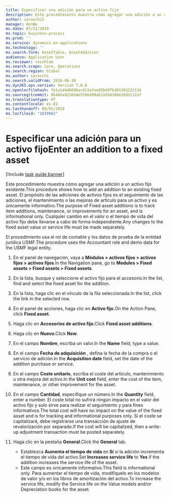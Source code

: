 ```yaml
---
title: Especificar una adición para un activo fijo
description: Este procedimiento muestra cómo agregar una adición a un activo fijo existente.
author: saraschi2
manager: AnnBe
ms.date: 07/22/2019
ms.topic: business-process
ms.prod: ''
ms.service: dynamics-ax-applications
ms.technology: ''
ms.search.form: AssetTable, AssetAddition
audience: Application User
ms.reviewer: roschlom
ms.search.scope: Core, Operations
ms.search.region: Global
ms.author: saraschi
ms.search.validFrom: 2016-06-30
ms.dyn365.ops.version: Version 7.0.0
ms.openlocfilehash: fe1a1d4db696ac013afee05b697b301383232134
ms.sourcegitcommit: 8b4b6a9226d4e5f66498ab2a5b4160e26dd112af
ms.translationtype: HT
ms.contentlocale: es-ES
ms.lasthandoff: 08/01/2019
ms.locfileid: "1839962"
---
```

# <a name="enter-an-addition-to-a-fixed-asset"></a><span data-ttu-id="cf613-103">Especificar una adición para un activo fijo</span><span class="sxs-lookup"><span data-stu-id="cf613-103">Enter an addition to a fixed asset</span></span>

[!include [task guide banner](../../includes/task-guide-banner.md)]

<span data-ttu-id="cf613-104">Este procedimiento muestra cómo agregar una adición a un activo fijo existente.</span><span class="sxs-lookup"><span data-stu-id="cf613-104">This procedure shows how to add an addition to an existing fixed asset.</span></span> <span data-ttu-id="cf613-105">El propósito de las adiciones de activos fijos es el seguimiento de las adiciones, el mantenimiento o las mejoras de artículo para un activo y es únicamente informativo.</span><span class="sxs-lookup"><span data-stu-id="cf613-105">The purpose of Fixed asset additions is to track item additions, maintenance, or improvements for an asset, and is informational only.</span></span> <span data-ttu-id="cf613-106">Cualquier cambio en el valor o el tiempo de vida del activo fijo debe llevarse a cabo de forma independiente.</span><span class="sxs-lookup"><span data-stu-id="cf613-106">Any changes to the fixed asset value or service life must be made separately.</span></span>   

<span data-ttu-id="cf613-107">El procedimiento usa el rol de contable y los datos de prueba de la entidad jurídica USMF.</span><span class="sxs-lookup"><span data-stu-id="cf613-107">The procedure uses the Accountant role and demo data for the USMF legal entity.</span></span>

1. <span data-ttu-id="cf613-108">En el panel de navegación, vaya a **Módulos > activos fijos > activos fijos > activos fijos**.</span><span class="sxs-lookup"><span data-stu-id="cf613-108">In the Navigation pane, go to **Modules > Fixed assets > Fixed assets > Fixed assets**.</span></span>
2. <span data-ttu-id="cf613-109">En la lista, busque y seleccione el activo fijo para el accesorio.</span><span class="sxs-lookup"><span data-stu-id="cf613-109">In the list, find and select the fixed asset for the addition.</span></span>
3. <span data-ttu-id="cf613-110">En la lista, haga clic en el vínculo de la fila seleccionada.</span><span class="sxs-lookup"><span data-stu-id="cf613-110">In the list, click the link in the selected row.</span></span>
4. <span data-ttu-id="cf613-111">En el panel de acciones, haga clic en **Activo fijo.**</span><span class="sxs-lookup"><span data-stu-id="cf613-111">On the Action Pane, click **Fixed asset**.</span></span>
5. <span data-ttu-id="cf613-112">Haga clic en **Accesorios de activo fijo**.</span><span class="sxs-lookup"><span data-stu-id="cf613-112">Click **Fixed asset additions**.</span></span>
6. <span data-ttu-id="cf613-113">Haga clic en **Nuevo**.</span><span class="sxs-lookup"><span data-stu-id="cf613-113">Click **New**.</span></span>
7. <span data-ttu-id="cf613-114">En el campo **Nombre**, escriba un valor.</span><span class="sxs-lookup"><span data-stu-id="cf613-114">In the **Name** field, type a value.</span></span>
8. <span data-ttu-id="cf613-115">En el campo **Fecha de adquisición** , defina la fecha de la compra o el servicio de adición.</span><span class="sxs-lookup"><span data-stu-id="cf613-115">In the **Acquisition date** field, set the date of the addition purchase or service.</span></span>
9. <span data-ttu-id="cf613-116">En el campo **Coste unitario**, escriba el coste del artículo, mantenimiento u otra mejora del activo.</span><span class="sxs-lookup"><span data-stu-id="cf613-116">In the **Unit cost** field, enter the cost of the item, maintenance, or other improvement for the asset.</span></span>
10. <span data-ttu-id="cf613-117">En el campo **Cantidad**, especifique un número.</span><span class="sxs-lookup"><span data-stu-id="cf613-117">In the **Quantity** field, enter a number.</span></span> <span data-ttu-id="cf613-118">El coste total no sufrirá ningún impacto en el valor del activo fijo y solo sirve para realizar el seguimiento y para fines informativos.</span><span class="sxs-lookup"><span data-stu-id="cf613-118">The total cost will have no impact on the value of the fixed asset and is for tracking and informational purposes only.</span></span> <span data-ttu-id="cf613-119">Si el coste se capitalizará, debe registrarse una transacción de ajuste de revalorización por separado.</span><span class="sxs-lookup"><span data-stu-id="cf613-119">If the cost will be capitalized, then a write-up adjustment transaction must be posted separately.</span></span>  
11. <span data-ttu-id="cf613-120">Haga clic en la pestaña **General**.</span><span class="sxs-lookup"><span data-stu-id="cf613-120">Click the **General** tab.</span></span>

    * <span data-ttu-id="cf613-121">Establezca **Aumenta el tiempo de vida** en **Sí** si la adición incrementa el tiempo de vida del activo.</span><span class="sxs-lookup"><span data-stu-id="cf613-121">Set **Increases service life** to **Yes** if the addition increases the service life of the asset.</span></span>  
    * <span data-ttu-id="cf613-122">Este campo es únicamente informativo.</span><span class="sxs-lookup"><span data-stu-id="cf613-122">This field is informational only.</span></span> <span data-ttu-id="cf613-123">Para aumentar el tiempo de vida, modifíquelo en los modelos de valor y/o en los libros de amortización del activo.</span><span class="sxs-lookup"><span data-stu-id="cf613-123">To increase the service life, modify the Service life on the Value models and/or Depreciation books for the asset.</span></span>  

